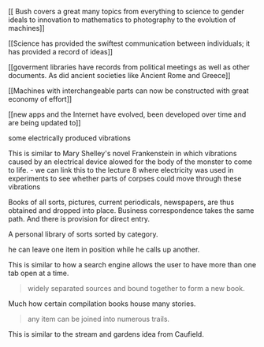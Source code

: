 [[ Bush covers a great many topics from everything to science to gender ideals to innovation to  mathematics to photography to the evolution of machines]]

[[Science has provided the swiftest communication between individuals; it has provided a record of ideas]]

[[goverment libraries have records from political meetings as well as other documents. As did ancient societies like Ancient Rome and Greece]]

[[Machines with interchangeable parts can now be constructed with great economy of effort]]

[[new apps and the Internet have evolved, been developed over time and are being updated to]]

some electrically produced vibrations

This is similar to Mary Shelley's novel Frankenstein in which vibrations caused by an electrical device alowed for the body of the monster to come to life. - we can link this to the lecture 8 where electricity was used in experiments to see whether parts of corpses could move through these vibrations

Books of all sorts, pictures, current periodicals, newspapers, are thus obtained and dropped into place. Business correspondence takes the same path. And there is provision for direct entry.

A personal library of sorts sorted by category.

he can leave one item in position while he calls up another.

This is similar to how a search engine allows the user to have more than one tab open at a time.

> widely separated sources and bound together to form a new book.

Much how certain compilation books house many stories.

> any item can be joined into numerous trails.

This is similar to the stream and gardens idea from Caufield.